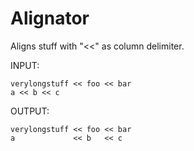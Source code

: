 # Alignator
Aligns stuff with "<<" as column delimiter.

INPUT:
```
verylongstuff << foo << bar
a << b << c
```

OUTPUT:
```
verylongstuff << foo << bar
a             << b   << c
```


